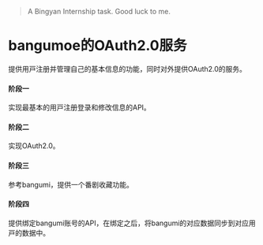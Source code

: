 

> A Bingyan Internship task. Good luck to me.

# bangumoe的OAuth2.0服务 

提供⽤⼾注册并管理⾃⼰的基本信息的功能，同时对外提供OAuth2.0的服务。 

#### 阶段⼀

实现最基本的⽤⼾注册登录和修改信息的API。

#### 阶段⼆

实现OAuth2.0。

#### 阶段三

参考bangumi，提供⼀个番剧收藏功能。 

#### 阶段四

提供绑定bangumi账号的API，在绑定之后，将bangumi的对应数据同步到对应⽤⼾的数据中。 
